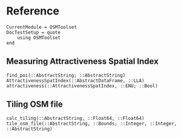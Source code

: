 Reference
=========

```@meta
CurrentModule = OSMToolset
DocTestSetup = quote
    using OSMToolset
end
```

Measuring Attractiveness Spatial Index
---------------------
```@docs
find_poi(::AbstractString; ::AbstractString)
AttractivenessSpatIndex(::AbstractDataFrame, ::LLA)
attractiveness(::AttractivenessSpatIndex, ::ENU; ::Bool)
```

Tiling OSM file
------------------
```@docs
calc_tiling(::AbstractString, ::Float64, ::Float64)
tile_osm_file(::AbstractString, ::Bounds; ::Integer, ::Integer, ::AbstractString)
```